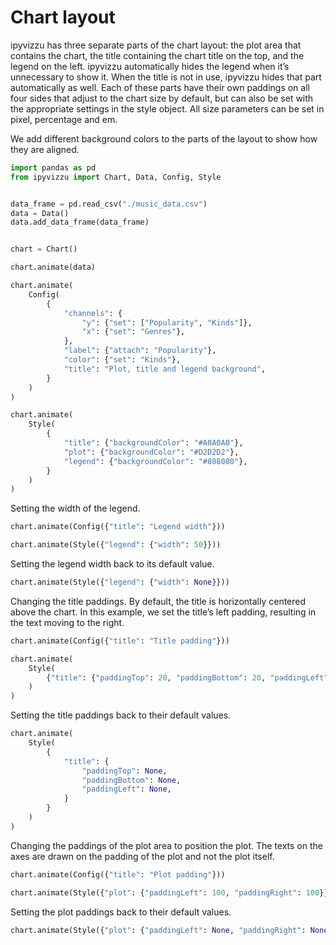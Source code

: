 # Chart layout

ipyvizzu has three separate parts of the chart layout: the plot area that
contains the chart, the title containing the chart title on the top, and the
legend on the left. ipyvizzu automatically hides the legend when it’s
unnecessary to show it. When the title is not in use, ipyvizzu hides that part
automatically as well. Each of these parts have their own paddings on all four
sides that adjust to the chart size by default, but can also be set with the
appropriate settings in the style object. All size parameters can be set in
pixel, percentage and em.

We add different background colors to the parts of the layout to show how they
are aligned.

```python
import pandas as pd
from ipyvizzu import Chart, Data, Config, Style


data_frame = pd.read_csv("./music_data.csv")
data = Data()
data.add_data_frame(data_frame)


chart = Chart()

chart.animate(data)

chart.animate(
    Config(
        {
            "channels": {
                "y": {"set": ["Popularity", "Kinds"]},
                "x": {"set": "Genres"},
            },
            "label": {"attach": "Popularity"},
            "color": {"set": "Kinds"},
            "title": "Plot, title and legend background",
        }
    )
)

chart.animate(
    Style(
        {
            "title": {"backgroundColor": "#A0A0A0"},
            "plot": {"backgroundColor": "#D2D2D2"},
            "legend": {"backgroundColor": "#808080"},
        }
    )
)
```

<div id="tutorial_01"></div>

Setting the width of the legend.

```python
chart.animate(Config({"title": "Legend width"}))

chart.animate(Style({"legend": {"width": 50}}))
```

<div id="tutorial_02"></div>

Setting the legend width back to its default value.

```python
chart.animate(Style({"legend": {"width": None}}))
```

<div id="tutorial_03"></div>

Changing the title paddings. By default, the title is horizontally centered
above the chart. In this example, we set the title’s left padding, resulting in
the text moving to the right.

```python
chart.animate(Config({"title": "Title padding"}))

chart.animate(
    Style(
        {"title": {"paddingTop": 20, "paddingBottom": 20, "paddingLeft": 200}}
    )
)
```

<div id="tutorial_04"></div>

Setting the title paddings back to their default values.

```python
chart.animate(
    Style(
        {
            "title": {
                "paddingTop": None,
                "paddingBottom": None,
                "paddingLeft": None,
            }
        }
    )
)
```

<div id="tutorial_05"></div>

Changing the paddings of the plot area to position the plot. The texts on the
axes are drawn on the padding of the plot and not the plot itself.

```python
chart.animate(Config({"title": "Plot padding"}))

chart.animate(Style({"plot": {"paddingLeft": 100, "paddingRight": 100}}))
```

<div id="tutorial_06"></div>

Setting the plot paddings back to their default values.

```python
chart.animate(Style({"plot": {"paddingLeft": None, "paddingRight": None}}))
```

<div id="tutorial_07"></div>

<script src="./01_14_chart_layout.js"></script>
